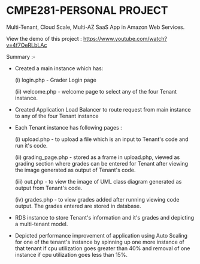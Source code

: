 # CMPE281-PERSONAL PROJECT
 Multi-Tenant, Cloud Scale, Multi-AZ SaaS App in Amazon Web Services.
 
 View the demo of this project : https://www.youtube.com/watch?v=4f7OeRLbLAc
 
 Summary :-
 
 - Created a main instance which has:
 
   (i) login.php - Grader Login page 
 
   (ii) welcome.php - welcome page to select any of the four Tenant instance.
 
 - Created Application Load Balancer to route request from main instance to any of the four Tenant instance
 
 - Each Tenant instance has following pages :

   (i) upload.php - to upload a file which is an input to Tenant's code and run it's code. 
   
   (ii) grading_page.php - stored as a frame in upload.php, viewed as grading section where grades can be entered for Tenant after viewing the image generated as output of Tenant's code. 
   
   (iii) out.php - to view the image of UML class diagram generated as output from Tenant's code.
   
   (iv) grades.php - to view grades added after running viewing code output. The grades entered are stored in database. 
   
  - RDS instance to store Tenant's information and it's grades and depicting a multi-tenant model.
  
  - Depicted performance improvement of application using Auto Scaling for one of the tenant's instance by spinning up one more instance of that tenant if cpu utilization goes greater than 40% and removal of one instance if cpu utilization goes less than 15%.
  
  
